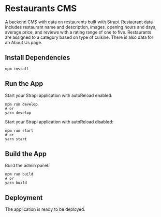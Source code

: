 # Restaurants CMS

A backend CMS with data on restaurants built with Strapi. Restaurant data includes restaurant name and description, images, opening hours and days, average price, and reviews with a rating range of one to five. Restaurants are assigned to a category based on type of cuisine. There is also data for an About Us page.

## Install Dependencies

```
npm install
```

## Run the App

Start your Strapi application with autoReload enabled:

```
npm run develop
# or
yarn develop
```

Start your Strapi application with autoReload disabled:

```
npm run start
# or
yarn start
```

## Build the App

Build the admin panel:

```
npm run build
# or
yarn build
```

## Deployment

The application is ready to be deployed.